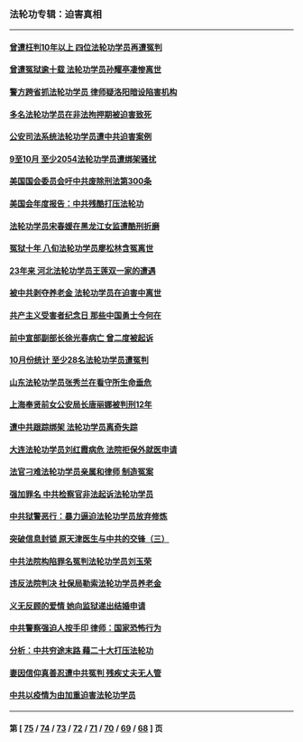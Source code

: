 ### 法轮功专辑：迫害真相
---
#### [曾遭枉判10年以上 四位法轮功学员再遭冤判](../../pages/nf4379/n13872398.md?11280430) 
#### [曾遭冤狱逾十载 法轮功学员孙耀亭凄惨离世](../../pages/nf4379/n13871692.md?11280430) 
#### [警方跨省抓法轮功学员 律师疑洛阳暗设陷害机构](../../pages/nf4379/n13870178.md?11280430) 
#### [多名法轮功学员在非法拘押期被迫害致死](../../pages/nf4379/n13870463.md?11280430) 
#### [公安司法系统法轮功学员遭中共迫害案例](../../pages/nf4379/n13869580.md?11280430) 
#### [9至10月 至少2054法轮功学员遭绑架骚扰](../../pages/nf4379/n13867111.md?11280430) 
#### [美国国会委员会吁中共废除刑法第300条](../../pages/nf4379/n13868121.md?11280430) 
#### [美国会年度报告：中共残酷打压法轮功](../../pages/nf4379/n13867408.md?11280430) 
#### [法轮功学员宋春媛在黑龙江女监遭酷刑折磨](../../pages/nf4379/n13865630.md?11280430) 
#### [冤狱十年 八旬法轮功学员廖松林含冤离世](../../pages/nf4379/n13864239.md?11280430) 
#### [23年来 河北法轮功学员王莲双一家的遭遇](../../pages/nf4379/n13863330.md?11280430) 
#### [被中共剥夺养老金 法轮功学员在迫害中离世](../../pages/nf4379/n13861877.md?11280430) 
#### [共产主义受害者纪念日 那些中国勇士今何在](../../pages/nf4379/n13861994.md?11280430) 
#### [前中宣部副部长徐光春病亡 曾二度被起诉](../../pages/nf4379/n13857638.md?11280430) 
#### [10月份统计 至少28名法轮功学员遭冤判](../../pages/nf4379/n13861128.md?11280430) 
#### [山东法轮功学员张秀兰在看守所生命垂危](../../pages/nf4379/n13860281.md?11280430) 
#### [上海奉贤前女公安局长唐丽娜被判刑12年](../../pages/nf4379/n13859528.md?11280430) 
#### [遭中共跟踪绑架 法轮功学员离奇失踪](../../pages/nf4379/n13856504.md?11280430) 
#### [大连法轮功学员刘红霞病危 法院拒保外就医申请](../../pages/nf4379/n13856678.md?11280430) 
#### [法官刁难法轮功学员亲属和律师 制造冤案](../../pages/nf4379/n13853873.md?11280430) 
#### [强加罪名 中共检察官非法起诉法轮功学员](../../pages/nf4379/n13852456.md?11280430) 
#### [中共狱警恶行：暴力逼迫法轮功学员放弃修炼](../../pages/nf4379/n13851207.md?11280430) 
#### [突破信息封锁 原天津医生与中共的交锋（三）](../../pages/nf4379/n13849718.md?11280430) 
#### [中共法院构陷罪名冤判法轮功学员刘玉荣](../../pages/nf4379/n13850139.md?11280430) 
#### [违反法院判决 社保局勒索法轮功学员养老金](../../pages/nf4379/n13847343.md?11280430) 
#### [义无反顾的爱情 她向监狱递出结婚申请](../../pages/nf4379/n13849716.md?11280430) 
#### [中共警察强迫人按手印 律师：国家恐怖行为](../../pages/nf4379/n13848797.md?11280430) 
#### [分析：中共穷途末路 藉二十大打压法轮功](../../pages/nf4379/n13847577.md?11280430) 
#### [妻因信仰真善忍遭中共冤判 残疾丈夫无人管](../../pages/nf4379/n13844598.md?11280430) 
#### [中共以疫情为由加重迫害法轮功学员](../../pages/nf4379/n13845591.md?11280430) 

---
#### 第 [ [75](./75.md?11280430) / [74](./74.md?11280430) / [73](./73.md?11280430) / [72](./72.md?11280430) / [71](./71.md?11280430) / [70](./70.md?11280430) / [69](./69.md?11280430) / [68](./68.md?11280430) ] 页
